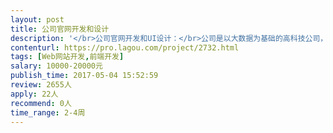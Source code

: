 ```yaml
---                
layout: post       
title: 公司官网开发和设计           
description: '</br>公司官网开发和UI设计：</br>公司是以大数据为基础的高科技公司，B2B的商业模式</br>主要功能点</br>官网主要展现公司的产品，解决方案，团队等等，交互内容不多，单向传播信息为主。在工作内容上，除了官网的开发，还包括UI设计</br>人员要求</br>有B2B官网开发/设计经验，有案例。</br>'     
contenturl: https://pro.lagou.com/project/2732.html      
tags: [Web网站开发,前端开发]            
salary: 10000-20000元          
publish_time: 2017-05-04 15:52:59         
review: 2655人                   
apply: 22人                   
recommend: 0人                   
time_range: 2-4周              
---                 
```

